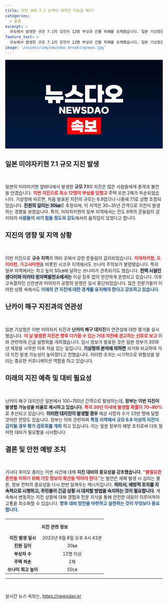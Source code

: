 ```yaml
---
title: 지진 규모 7.1 난카이 대지진 가능성 제기!
categories:
  - 환경
excerpt: >
  규슈에서 발생한 규모 7.1의 강진이 12명 부상과 건물 피해를 초래했습니다. 일본 기상청은 난카이 해구 대지진 가능성에 경고하며 긴급 정보를 발표, 불안감이 커지고 있습니다. 대재앙을 예방하기 위한 대비가 필요합니다.
feature_text: >
  규슈에서 발생한 규모 7.1의 강진이 12명 부상과 건물 피해를 초래했습니다. 일본 기상청은 난카이 해구 대지진 가능성에 경고하며 긴급 정보를 발표, 불안감이 커지고 있습니다. 대재앙을 예방하기 위한 대비가 필요합니다.
image: '/assets/img/newsdao_breakingnews.jpg'
---
```


<p><img src="/assets/img/newsdao_breakingnews.jpg" alt="pcversion 속보" /></p>

<h2 data-ke-size="size26">일본 미야자키현 7.1 규모 지진 발생</h2>

<p data-ke-size="size16">&nbsp;</p>

<p>일본의 미야자키현 앞바다에서 발생한 <b>규모 7.1</b>의 지진은 많은 사람들에게 충격과 불안을 안겼습니다. <b><span style="color: #ee2323;">이번 지진으로 최소 12명이 부상을 당했고</span></b> 주택 또한 2채가 파손되었습니다. 기상청에 따르면, 처음 발표된 지진의 규모는 6.9였으나 나중에 7.1로 상향 조정되었습니다. <b><span style="background-color: #21538527;">진원의 깊이는 30㎞</span></b>로 추정되며, 이 지역은 30~35년 간격으로 지진이 발생하는 경향을 보였습니다. 특히, 미야자키현의 일부 지역에서는 진도 6약의 흔들림이 감지되어 <b><span style="color: #1a5490;">사람들이 서기 힘들 정도의 강도</span></b>에서의 움직임이 있었다고 합니다.</p>

<h2 data-ke-size="size26">지진의 영향 및 지역 상황</h2>

<p data-ke-size="size16">&nbsp;</p>

<p>이번 지진으로 <b>규슈 지역</b>의 여러 곳에서 강한 흔들림이 감지되었습니다. <b><span style="color: #ee2323;">미야자키현, 오이타현, 가고시마현</span></b>을 비롯한 시코쿠 지역에서도 쓰나미 주의보가 발령됐습니다. 특히 일부 지역에서는 최고 높이 50㎝에 달하는 쓰나미가 관측되기도 했습니다. <b><span style="background-color: #21538527;">전력 시설인 센다이와 이카타 원자력발전소에서는</span></b> 이상 징후 없이 안전하게 운영되고 있습니다. 이후 고속열차인 신칸센과 미야자키 공항의 운영은 일시 중단되었습니다. 많은 전문가들이 이러한 상황 속에서도 <b><span style="color: #1a5490;">미래의 큰 지진에 대한 경계를 유지해야 한다고 강조하고 있습니다</span></b>.</p>

<h2 data-ke-size="size26">난카이 해구 지진과의 연관성</h2>

<p data-ke-size="size16">&nbsp;</p>

<p>일본 기상청은 이번 미야자키 지진과 <b>난카이 해구 대지진</b>의 연관성에 대한 평가를 실시했습니다. <b><span style="color: #ee2323;">이 날 발생한 지진은 향후 다가올 수 있는 거대 지진에 경고하는 신호로 보고</span></b> 이와 관련하여 긴급 설명회를 개최했습니다. 임시 정보가 발표된 것은 일본 정부가 2019년 제정을 시작한 이후 처음 있는 일입니다. <b><span style="background-color: #21538527;">기상청의 분석에 의하면</span></b> 과거와 비교하여 거대 지진 발생 가능성이 높아졌다고 전했습니다. 이러한 조치는 시기적으로 위험성을 알리는 중요한 커뮤니케이션 역할을 하고 있습니다.</p>

<h2 data-ke-size="size26">미래의 지진 예측 및 대비 필요성</h2>

<p data-ke-size="size16">&nbsp;</p>

<p>난카이 해구 대지진은 일본에서 100~150년 간격으로 발생하는데, <b>정부는 이번 지진이 발생할 가능성을 비율로 제시하고 있습니다</b>. <b><span style="color: #ee2323;">특히 30년 이내에 발생할 확률이 70~80%</span></b>로 추산되고 있습니다. <b><span style="background-color: #21538527;">이러한 대지진이 발생할 경우</span></b> 예상 사망자 수가 23만 명에 달할 것이란 전망도 있습니다. 정부는 이와 관련하여 <b><span style="color: #1a5490;">특정 지역에서 규모 6.8 이상의 지진이 감지될 경우 평가 검토회를 개최</span></b> 하고 있습니다. 이는 일본 정부의 예방 조치로써 더욱 철저한 대비가 필요함을 시사합니다.</p>

<h2 data-ke-size="size26">결론 및 안전 예방 조치</h2>

<p data-ke-size="size16">&nbsp;</p>

<p>기시다 후미오 총리는 이번 사건에 대해 <b>지진 대비의 중요성을 강조했습니다</b>. <b><span style="color: #ee2323;">"불필요한 혼란을 피하기 위해 거짓 정보의 확산을 막아야 한다."</span></b>는 발언은 재해 발생 시 심리는 물론, 정보 전파의 중요성을 다시 한번 일깨우는 메시지입니다. <b><span style="background-color: #21538527;">따라서, 예방적 조치를 지속적으로 시행하고, 주민들이 긴급 상황 시 대처할 방법을 숙지하는 것이 필요합니다</span></b>. 계속해서 변동하는 지진 상황에 대해 경험과 전문 지식을 통해 안전한 대응이 이루어져야 고통을 최소화할 수 있습니다. <b><span style="color: #1a5490;">향후 대비 방안을 마련하고 실천하는 것이 무엇보다 중요합니다</span></b>. </p>

<table style="width: 100%; border-collapse: collapse; margin-top: 20px;">
    <tr>
        <th style="text-align: center; height: 40px;" colspan="2"><b>지진 관련 정보</b></th>
    </tr>
    <tr>
        <td style="text-align: center; height: 17px;"><b>지진 발생 일시</b></td>
        <td style="text-align: center; height: 17px;">2023년 8월 8일 오후 4시 43분</td>
    </tr>
    <tr>
        <td style="text-align: center; height: 17px;"><b>진원 깊이</b></td>
        <td style="text-align: center; height: 17px;">30㎞</td>
    </tr>
    <tr>
        <td style="text-align: center; height: 17px;"><b>부상자 수</b></td>
        <td style="text-align: center; height: 17px;">12명 이상</td>
    </tr>
    <tr>
        <td style="text-align: center; height: 17px;"><b>주택 파손</b></td>
        <td style="text-align: center; height: 17px;">2채</td>
    </tr>
    <tr>
        <td style="text-align: center; height: 17px;"><b>쓰나미 최고 높이</b></td>
        <td style="text-align: center; height: 17px;">50㎝</td>
    </tr>
</table>

<hr>

<p data-ke-size="size16">&nbsp;</p>
실시간 뉴스 속보는, <a href="https://newsdao.kr" rel="dofollow">https://newsdao.kr</a>


